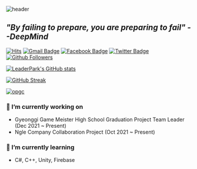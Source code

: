 ![header](https://capsule-render.vercel.app/api?type=slice&color=timeGradient&height=300&section=header&text=ParkJinWoo&fontColor=black&fontSize=90)

## ***"By failing to prepare, you are preparing to fail" --DeepMind***
[![Hits](https://hits.seeyoufarm.com/api/count/incr/badge.svg?url=https%3A%2F%2Fgithub.com%2FLeaderPark&count_bg=%2379C83D&title_bg=%23555555&icon=&icon_color=%23E7E7E7&title=hits&edge_flat=false)](https://github.com/LeaderPark)
[![Gmail Badge](https://img.shields.io/badge/-Gmail-d14836?style=flat-square&logo=Gmail&logoColor=white&link=mailto:kbj52264291@gmail.com)](mailto:kbj52264291@gmail.com)
[![Facebook Badge](https://img.shields.io/badge/-Facebook-1877f2?style=flat-square&logo=facebook&logoColor=white&link=https://www.facebook.com/kimbeomsic/)](https://www.facebook.com/kimbeomsic/)
[![Twitter Badge](https://img.shields.io/badge/-Twitter-1877f2?style=flat-square&logo=twitter&logoColor=white&link=https://twitter.com/K_beomju/)](https://twitter.com/K_beomju/)
[![Github Followers](https://img.shields.io/github/followers/K-beomju?color=06d6a0&label=Github%20Followers&style=for-the-badge)](https://github.com/LeaderPark?ab=followers)

[![LeaderPark's GitHub stats](https://github-readme-stats.vercel.app/api?username=LeaderPark)](https://github.com/anuraghazra/github-readme-stats)

[![GitHub Streak](https://github-readme-streak-stats.herokuapp.com?user=LeaderPark&theme=dracula&date_format=M%20j%5B%2C%20Y%5D)](https://github.com/LeaderPark)

[![opgc](https://api.opgc.me/githubs/users/LeaderPark/tag/?theme=dracula)](https://opgc.me/#/users/LeaderPark)

### 🔭 I’m currently working on
- Gyeonggi Game Meister High School Graduation Project Team Leader (Dec 2021 ~ Present)
- Ngle Company Collaboration Project (Oct 2021 ~ Present)

### 🌱 I’m currently learning
- C#, C++, Unity, Firebase

